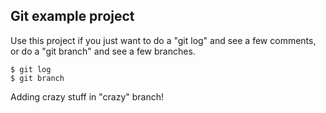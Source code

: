 ## Git example project

Use this project if you just want to do a "git log" and see a few comments, or do a "git branch" and see a few branches.

    $ git log
    $ git branch

Adding crazy stuff in "crazy" branch!

